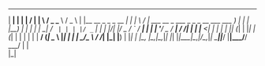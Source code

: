 
  ______                  _   __  __                                      ___   ___ ____   ___  
 |  ____|                | | |  \/  |                                    |__ \ / _ \___ \ / _ \ 
 | |__   __ _ _   _  __ _| | | \  / | ___  __ _ ___ _   _ _ __ ___  ___     ) | | | |__) | | | |
 |  __| / _` | | | |/ _` | | | |\/| |/ _ \/ _` / __| | | | '__/ _ \/ __|   / /| | | |__ <| | | |
 | |___| (_| | |_| | (_| | | | |  | |  __/ (_| \__ \ |_| | | |  __/\__ \  / /_| |_| |__) | |_| |
 |______\__, |\__,_|\__,_|_| |_|  |_|\___|\__,_|___/\__,_|_|  \___||___/ |____|\___/____/ \___/ 
           | |                                                                                  
           |_|                                                                                  

